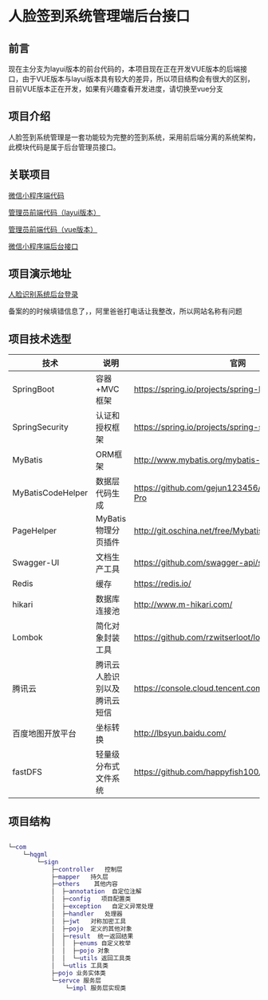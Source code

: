 # 人脸签到系统管理端后台接口

## 前言

 现在主分支为layui版本的前台代码的，本项目现在正在开发VUE版本的后端接口，由于VUE版本与layui版本具有较大的差异，所以项目结构会有很大的区别，目前VUE版本正在开发，如果有兴趣查看开发进度，请切换至vue分支

## 项目介绍

人脸签到系统管理是一套功能较为完整的签到系统，采用前后端分离的系统架构，此模块代码是属于后台管理员接口。

## 关联项目

[微信小程序端代码](https://github.com/wei1793786487/small)

[管理员前端代码（layui版本）](https://github.com/wei1793786487/sign-Front)

[管理员前端代码（vue版本）](https://github.com/wei1793786487/sign-Front-vue)

[微信小程序端后台接口](https://github.com/wei1793786487/miniend)

## 项目演示地址

[人脸识别系统后台登录](https://www.hqgml.com/)

 备案的的时候填错信息了，，阿里爸爸打电话让我整改，所以网站名称有问题

## 项目技术选型

| 技术              | 说明                         | 官网                                                 |
| ----------------- | ---------------------------- | ---------------------------------------------------- |
| SpringBoot        | 容器+MVC框架                 | https://spring.io/projects/spring-boot               |
| SpringSecurity    | 认证和授权框架               | https://spring.io/projects/spring-security           |
| MyBatis           | ORM框架                      | http://www.mybatis.org/mybatis-3/zh/index.html       |
| MyBatisCodeHelper | 数据层代码生成               | https://github.com/gejun123456/MyBatisCodeHelper-Pro |
| PageHelper        | MyBatis物理分页插件          | http://git.oschina.net/free/Mybatis_PageHelper       |
| Swagger-UI        | 文档生产工具                 | https://github.com/swagger-api/swagger-ui            |
| Redis             | 缓存                         | https://redis.io/                                    |
| hikari            | 数据库连接池                 | http://www.m-hikari.com/                             |
| Lombok            | 简化对象封装工具             | https://github.com/rzwitserloot/lombok               |
| 腾讯云            | 腾讯云人脸识别以及腾讯云短信  | https://console.cloud.tencent.com                    |
| 百度地图开放平台  | 坐标转换                     | http://lbsyun.baidu.com/                         |
| fastDFS           | 轻量级分布式文件系统         | https://github.com/happyfish100/fastdfs              |

## 项目结构

```lua

└─com
    └─hqgml
        └─sign
            ├─controller   控制层
            ├─mapper   持久层
            ├─others    其他内容
            │  ├─annotation  自定位注解 
            │  ├─config   项目配置类
            │  ├─exception   自定义异常处理
            │  ├─handler   处理器
            │  ├─jwt   对称加密工具
            │  ├─pojo  定义的其他对象
            │  ├─result  统一返回结果
            │  │  ├─enums 自定义枚举
            │  │  ├─pojo 对象
            │  │  └─utils 返回工具类
            │  └─utlis 工具类
            ├─pojo 业务实体类
            └─servce 服务层
                └─impl 服务层实现类


```











